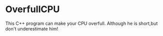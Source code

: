 # OverfullCPU
This C++ program can make your CPU overfull.
Although he is short,but don't underestimate him!
